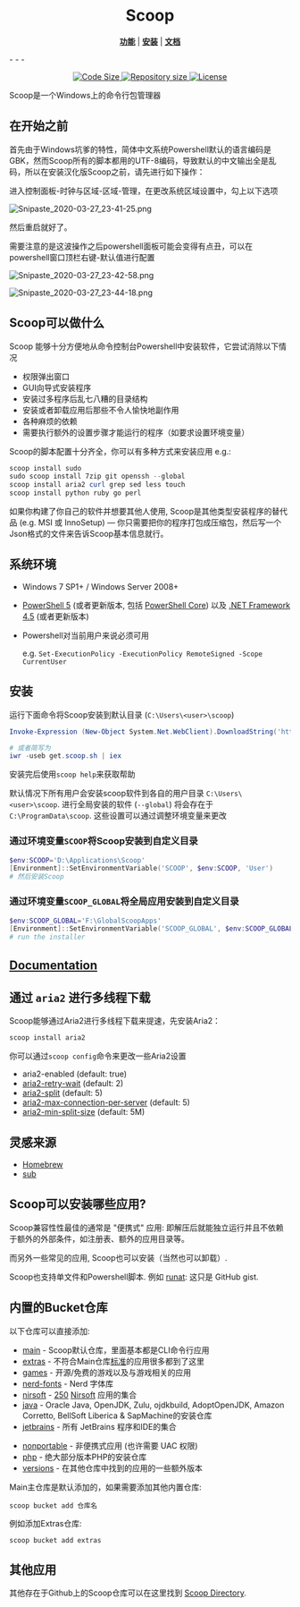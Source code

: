 <p align="center">
<!--<img src="scoop.png" alt="Long live Scoop!"/>-->
    <h1 align="center">Scoop</h1>
</p>
<p align="center">
<b><a href="https://github.com/L-Trump/scoop-CHS#Scoop可以做什么">功能</a></b>
|
<b><a href="https://github.com/L-Trump/scoop-CHS#安装">安装</a></b>
|
<b><a href="https://github.com/lukesampson/scoop/wiki">文档</a></b>
</p>
- - -
<p align="center" >
    <a href="https://github.com/L-Trump/scoop-CHS">
        <img src="https://img.shields.io/github/languages/code-size/L-Trump/Scoop-CHS.svg" alt="Code Size" />
    </a>
    <a href="https://github.com/L-Trump/scoop-CHS">
        <img src="https://img.shields.io/github/repo-size/L-Trump/Scoop-CHS.svg" alt="Repository size" />
    </a><!--
    <a href="https://ci.appveyor.com/project/lukesampson/scoop">
        <img src="https://ci.appveyor.com/api/projects/status/05foxatmrqo0l788?svg=true" alt="Build Status" />
    </a>
    <a href="https://discord.gg/s9yRQHt">
        <img src="https://img.shields.io/badge/chat-on%20discord-7289DA.svg" alt="Discord Chat" />
    </a>
    <a href="https://gitter.im/lukesampson/scoop">
        <img src="https://badges.gitter.im/lukesampson/scoop.png" alt="Gitter Chat" />
    </a>-->
    <a href="https://github.com/L-Trump/Scoop-CHS/blob/master/LICENSE">
        <img src="https://img.shields.io/github/license/L-Trump/Scoop-CHS.svg" alt="License" />
    </a>
</p>

Scoop是一个Windows上的命令行包管理器

## 在开始之前

首先由于Windows坑爹的特性，简体中文系统Powershell默认的语言编码是GBK，然而Scoop所有的脚本都用的UTF-8编码，导致默认的中文输出全是乱码，所以在安装汉化版Scoop之前，请先进行如下操作：

进入控制面板-时钟与区域-区域-管理，在更改系统区域设置中，勾上以下选项

![Snipaste_2020-03-27_23-41-25.png](https://xqhma.oss-cn-hangzhou.aliyuncs.com/image/Snipaste_2020-03-27_23-41-25.png)

然后重启就好了。

需要注意的是这波操作之后powershell面板可能会变得有点丑，可以在powershell窗口顶栏右键-默认值进行配置

![Snipaste_2020-03-27_23-42-58.png](https://xqhma.oss-cn-hangzhou.aliyuncs.com/image/Snipaste_2020-03-27_23-42-58.png)

![Snipaste_2020-03-27_23-44-18.png](https://xqhma.oss-cn-hangzhou.aliyuncs.com/image/Snipaste_2020-03-27_23-44-18.png)

## Scoop可以做什么

Scoop 能够十分方便地从命令控制台Powershell中安装软件，它尝试消除以下情况

- 权限弹出窗口
- GUI向导式安装程序
- 安装过多程序后乱七八糟的目录结构
- 安装或者卸载应用后那些不令人愉快地副作用
- 各种麻烦的依赖
- 需要执行额外的设置步骤才能运行的程序（如要求设置环境变量）

Scoop的脚本配置十分齐全，你可以有多种方式来安装应用 e.g.:

```powershell
scoop install sudo
sudo scoop install 7zip git openssh --global
scoop install aria2 curl grep sed less touch
scoop install python ruby go perl
```

如果你构建了你自己的软件并想要其他人使用, Scoop是其他类型安装程序的替代品 (e.g. MSI 或 InnoSetup) — 你只需要把你的程序打包成压缩包，然后写一个Json格式的文件来告诉Scoop基本信息就行。

## 系统环境

- Windows 7 SP1+ / Windows Server 2008+

- [PowerShell 5](https://aka.ms/wmf5download) (或者更新版本, 包括 [PowerShell Core](https://docs.microsoft.com/en-us/powershell/scripting/install/installing-powershell-core-on-windows?view=powershell-6)) 以及 [.NET Framework 4.5](https://www.microsoft.com/net/download) (或者更新版本)

- Powershell对当前用户来说必须可用

   e.g. `Set-ExecutionPolicy -ExecutionPolicy RemoteSigned -Scope CurrentUser`

## 安装

运行下面命令将Scoop安装到默认目录 (`C:\Users\<user>\scoop`)

```powershell
Invoke-Expression (New-Object System.Net.WebClient).DownloadString('https://get.scoop.sh')

# 或者简写为
iwr -useb get.scoop.sh | iex
```

安装完后使用`scoop help`来获取帮助

默认情况下所有用户会安装scoop软件到各自的用户目录 `C:\Users\<user>\scoop`.
进行全局安装的软件 (`--global`) 将会存在于 `C:\ProgramData\scoop`.
这些设置可以通过调整环境变量来更改

### 通过环境变量`SCOOP`将Scoop安装到自定义目录

```powershell
$env:SCOOP='D:\Applications\Scoop'
[Environment]::SetEnvironmentVariable('SCOOP', $env:SCOOP, 'User')
# 然后安装Scoop
```

### 通过环境变量`SCOOP_GLOBAL`将全局应用安装到自定义目录

```powershell
$env:SCOOP_GLOBAL='F:\GlobalScoopApps'
[Environment]::SetEnvironmentVariable('SCOOP_GLOBAL', $env:SCOOP_GLOBAL, 'Machine')
# run the installer
```

## [Documentation](https://github.com/L-Trump/scoop-CHS/wiki)

## 通过 `aria2` 进行多线程下载

Scoop能够通过Aria2进行多线程下载来提速，先安装Aria2：

```powershell
scoop install aria2
```

你可以通过`scoop config`命令来更改一些Aria2设置

- aria2-enabled (default: true) 
- [aria2-retry-wait](https://aria2.github.io/manual/en/html/aria2c.html#cmdoption-retry-wait) (default: 2)
- [aria2-split](https://aria2.github.io/manual/en/html/aria2c.html#cmdoption-s) (default: 5)
- [aria2-max-connection-per-server](https://aria2.github.io/manual/en/html/aria2c.html#cmdoption-x) (default: 5)
- [aria2-min-split-size](https://aria2.github.io/manual/en/html/aria2c.html#cmdoption-k) (default: 5M)

## 灵感来源

- [Homebrew](http://mxcl.github.io/homebrew/)
- [sub](https://github.com/37signals/sub#readme)

## Scoop可以安装哪些应用?

Scoop兼容性性最佳的通常是 "便携式" 应用: 即解压后就能独立运行并且不依赖于额外的外部条件，如注册表、额外的应用目录等。

而另外一些常见的应用, Scoop也可以安装（当然也可以卸载）.

Scoop也支持单文件和Powershell脚本. 例如 [runat](https://github.com/ScoopInstaller/Main/blob/master/bucket/runat.json): 这只是 GitHub gist.

## 内置的Bucket仓库

以下仓库可以直接添加:

- [main](https://github.com/ScoopInstaller/Main) - Scoop默认仓库，里面基本都是CLI命令行应用
- [extras](https://github.com/L-Trump/scoop-CHS-extras) - 不符合Main仓库[标准](https://github.com/L-Trump/scoop-CHS/wiki/Criteria-for-including-apps-in-the-main-bucket)的应用很多都到了这里
- [games](https://github.com/Calinou/scoop-games) - 开源/免费的游戏以及与游戏相关的应用
- [nerd-fonts](https://github.com/matthewjberger/scoop-nerd-fonts) -  Nerd 字体库
- [nirsoft](https://github.com/kodybrown/scoop-nirsoft) - [250](https://github.com/rasa/scoop-directory/blob/master/by-score.md#MCOfficer_scoop-nirsoft) [Nirsoft](https://nirsoft.net) 应用的集合
- [java](https://github.com/ScoopInstaller/Java) - Oracle Java, OpenJDK, Zulu, ojdkbuild, AdoptOpenJDK, Amazon Corretto, BellSoft Liberica & SapMachine的安装仓库
- [jetbrains](https://github.com/Ash258/Scoop-JetBrains) - 所有 JetBrains 程序和IDE的集合
<!-- * [nightlies](https://github.com/ScoopInstaller/Nightlies) - No longer used -->
- [nonportable](https://github.com/TheRandomLabs/scoop-nonportable) - 非便携式应用 (也许需要 UAC 权限)
- [php](https://github.com/ScoopInstaller/PHP) - 绝大部分版本PHP的安装仓库
- [versions](https://github.com/ScoopInstaller/Versions) - 在其他仓库中找到的应用的一些额外版本

Main主仓库是默认添加的，如果需要添加其他内置仓库:
```
scoop bucket add 仓库名
```
例如添加Extras仓库:
```
scoop bucket add extras
```

## 其他应用

其他存在于Github上的Scoop仓库可以在这里找到 [Scoop Directory](https://github.com/rasa/scoop-directory).

